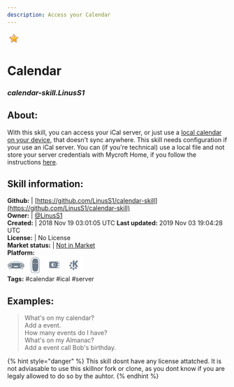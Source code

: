 ```yaml
---    
description: Access your Calendar  
---    
```

![](../.gitbook/assets/star.png)  
# Calendar  
### _calendar-skill.LinusS1_  
## About:  
With this skill, you can access your iCal server, or just use a [local calendar on your device](https://bit.ly/mycroft-calendar-ics), that doesn't sync anywhere. This skill needs configuration if your use an iCal server. You can (if you're technical) use a local file and not store your server credentials with Mycroft Home, if you follow the instructions [here](https://bit.ly/mycroft-calendar-local).

## Skill information:  
**Github:** | [https://github.com/LinusS1/calendar-skill](https://github.com/LinusS1/calendar-skill)  
**Owner:** | [@LinusS1](https://github.com/LinusS1)  
**Created:** | 2018 Nov 19 03:01:05 UTC  **Last updated:** 2019 Nov 03 19:04:28 UTC  
**License:** | No License  
**Market status:** | [Not in Market](https://market.mycroft.ai/skill/)  
**Platform:**  
 ![](../.gitbook/assets/mark-1-icon.png)  ![](../.gitbook/assets/mark-2-icon.png)  ![](../.gitbook/assets/picroft-icon.png)  ![](../.gitbook/assets/kde.png)   
**Tags:** \#calendar \#ical \#server   
## Examples:  
> What's on my calendar?  
> Add a event.  
> How many events do I have?  
> What's on my Almanac?  
> Add a event call Bob's birthday.  
  
{% hint style="danger" %}
This skill dosnt have any license attatched. It is not adviasable to use this skillnor fork or clone, as you dont know if you are legaly allowed to do so by the auhtor.
{% endhint %}
